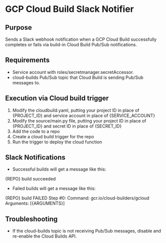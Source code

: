 # GCP Cloud Build Slack Notifier

## Purpose
Sends a Slack webhook notification when a GCP Cloud Build successfully completes or fails via build-in Cloud Build Pub/Sub notifications.

## Requirements
* Service account with roles/secretmanager.secretAccessor.
* cloud-builds Pub/Sub topic that Cloud Build is sending Pub/Sub messages to.

## Execution via Cloud build trigger
1. Modify the cloudbuild.yaml, putting your project ID in place of {PROJECT_ID} and service account in place of {SERVICE_ACCOUNT}
2. Modify the source/main.py file, putting your project ID in place of {PROJECT_ID} and secret ID in place of {SECRET_ID}
3. Add the code to a repo
4. Create a cloud build trigger for the repo
5. Run the trigger to deploy the cloud function

## Slack Notifications
* Successful builds will get a message like this: 

{REPO} build succeeded

* Failed builds will get a message like this:

{REPO} build FAILED
Step #0:
Command: gcr.io/cloud-builders/gcloud
Arguments: [{ARGUMENTS}]

## Troubleshooting
* If the cloud-builds topic is not receiving Pub/Sub messages, disable and re-enable the Cloud Builds API.
